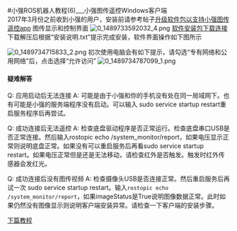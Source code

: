 #小强ROS机器人教程(6)___小强图传遥控Windows客户端<br>
2017年3月份之前收到小强的用户，安装前请参考帖子[升级软件包以支持小强图传遥控app](http://community.bwbot.org/topic/161/升级软件包以支持小强图传遥控app)
图传显示和控制界面
![0_1489733592032_4.png](/assets/uploads/files/1489733601287-4-resized.png) 
[软件安装包下载连接](https://pan.baidu.com/s/1qXSVSjq) 
下载解压后根据“安装说明.txt”提示完成安装，软件界面操作如下图所示

![0_1489734715833_2.png](/assets/uploads/files/1489734711683-2-resized.png) 
初次使用电脑会有如下提示，请勾选“专有网络和公用网络”后，点击选择“允许访问”
![0_1489734787099_1.png](/assets/uploads/files/1489734782870-1.png)


#### 疑难解答

Q: 应用启动后无法连接
A: 可能是由于小强和你的手机没有处在同一局域网下。也有可能是小强的服务端程序没有启动。可以输入 sudo service startup restart重启服务程序后再尝试。

Q: 成功连接后无法遥控
A: 检查底盘驱动程序是否正常运行。检查底盘串口USB是否正常连接。然后输入rostopic echo /system_monitor/report，如果电压显示正常则说明底盘正常。如果没有可以重启服务后再看sudo service startup restart。如果电压正常但是还是无法移动，请检查红外是否触发。触发时红外传感器会发红光。

Q: 成功连接后没有图传视频
A: 检查摄像头USB是否连接正常。然后重启服务后再试一次 sudo service startup restart。输入```rostopic echo /system_monitor/report```，如果imageStatus是True说明图像数据正常。此时如果仍然没有图像显示则说明客户端安装异常。请检查一下客户端的安装步骤。

[下篇教程](http://community.bwbot.org/topic/126/%E5%B0%8F%E5%BC%BAros%E6%9C%BA%E5%99%A8%E4%BA%BA%E6%95%99%E7%A8%8B-7-___%E4%BD%BF%E7%94%A8ps3%E6%89%8B%E6%9F%84%E6%8E%A7%E5%88%B6%E5%B0%8F%E5%BC%BA%E7%A7%BB%E5%8A%A8)